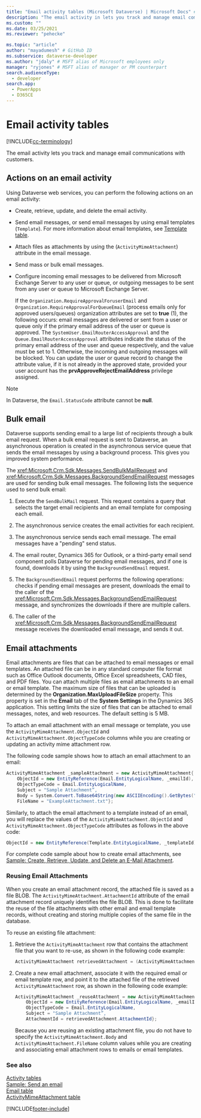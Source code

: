 ```yaml
---
title: "Email activity tables (Microsoft Dataverse) | Microsoft Docs" # Intent and product brand in a unique string of 43-59 chars including spaces
description: "The email activity in lets you track and manage email communications with customers." # 115-145 characters including spaces. This abstract displays in the search result.
ms.custom: ""
ms.date: 03/25/2021
ms.reviewer: "pehecke"

ms.topic: "article"
author: "mayadumesh" # GitHub ID
ms.subservice: dataverse-developer
ms.author: "jdaly" # MSFT alias of Microsoft employees only
manager: "ryjones" # MSFT alias of manager or PM counterpart
search.audienceType: 
  - developer
search.app: 
  - PowerApps
  - D365CE
---
```

# Email activity tables

[!INCLUDE[cc-terminology](includes/cc-terminology.md)]

The email activity lets you track and manage email communications with customers. 
  
<a name="Actions"></a>   

## Actions on an email activity  
 Using Dataverse web services, you can perform the following actions on an email activity:  
  
- Create, retrieve, update, and delete the email activity.  
  
- Send email messages, or send email messages by using email templates (`Template`). For more information about email templates, see [Template table](/reference/entities/template.md).  
  
- Attach files as attachments by using the (`ActivityMimeAttachment`) attribute in the email message.  
  
- Send mass or bulk email messages.  
  
- Configure incoming email messages to be delivered from Microsoft Exchange Server to any user or queue, or outgoing messages to be sent from any user or queue to Microsoft Exchange Server.  
  
   If the `Organization.RequireApprovalForuserEmail` and `Organization.RequireApprovalForQueueEmail` (process emails only for approved users/queues) organization attributes are set to **true** (1),  the following occurs: email messages are delivered or sent from a user or queue only if the primary email address of the user or queue is approved. The `SystemUser.EmailRouterAccessApproval` and the `Queue.EmailRouterAccessApproval` attributes indicate the status of the primary email address of the user and queue respectively, and the value must be set to 1. Otherwise, the incoming and outgoing messages will be blocked. You can update the user or queue record to change the attribute value, if it is not already in the approved state, provided your user account has the **prvApproveRejectEmailAddress** privilege assigned.
  
> [!NOTE]
>  In Dataverse, the `Email.StatusCode` attribute cannot be **null**.  
  
<a name="BulkE-Mail"></a>   

## Bulk email  
 Dataverse supports sending email to a large list of recipients through a bulk email request. When a bulk email request is sent to Dataverse, an asynchronous operation is created in the asynchronous service queue that sends the email messages by using a background process. This gives you improved system performance.  
  
 The <xref:Microsoft.Crm.Sdk.Messages.SendBulkMailRequest> and <xref:Microsoft.Crm.Sdk.Messages.BackgroundSendEmailRequest> messages are used for sending bulk email messages. The following lists the sequence used to send bulk email:  
  
1. Execute the `SendBulkMail` request. This request contains a query that selects the target email recipients and an email template for composing each email.  
  
2. The asynchronous service creates the email activities for each recipient.  
  
3. The asynchronous service sends each email message. The email messages have a "pending" send status.  
  
4. The email router, Dynamics 365 for Outlook, or a third-party email send component polls Dataverse for pending email messages, and if one is found, downloads it by using the `BackgroundSendEmail` request.  
  
5. The `BackgroundSendEmail` request performs the following operations: checks if pending email messages are present, downloads the email to the caller of the <xref:Microsoft.Crm.Sdk.Messages.BackgroundSendEmailRequest> message, and synchronizes the downloads if there are multiple callers.  
  
6. The caller of the <xref:Microsoft.Crm.Sdk.Messages.BackgroundSendEmailRequest> message receives the downloaded email message, and sends it out.  
  
<a name="E-MailAttachments"></a>   

## Email attachments  
 
Email attachments are files that can be attached to email messages or email templates. An attached file can be in any standard computer file format such as Office Outlook documents, Office Excel spreadsheets, CAD files, and PDF files. You can attach multiple files as email attachments to an email or email template. The maximum size of files that can be uploaded is determined by the **Organization.MaxUploadFileSize** property. This property is set in the **Email** tab of the **System Settings** in the Dynamics 365 application. This setting limits the size of files that can be attached to email messages, notes, and web resources. The default setting is 5 MB. 
  
 To attach an email attachment with an email message or template, you use the `ActivityMimeAttachment.ObjectId` and `ActivityMimeAttachment.ObjectTypeCode` columns while you are creating or updating an activity mime attachment row.  
  
 The following code sample shows how to attach an email attachment to an email:  
  
```csharp  
ActivityMimeAttachment _sampleAttachment = new ActivityMimeAttachment{  
    ObjectId = new EntityReference(Email.EntityLogicalName, _emailId),  
    ObjectTypeCode = Email.EntityLogicalName,  
    Subject = "Sample Attachment”,  
    Body = System.Convert.ToBase64String(new ASCIIEncoding().GetBytes("Example Attachment")),  
    FileName = "ExampleAttachment.txt"};  
```  
  
 Similarly, to attach the email attachment to a template instead of an email, you will replace the values of the `ActivityMimeAttachment.ObjectId` and `ActivityMimeAttachment.ObjectTypeCode` attributes as follows in the above code:  
  
```csharp  
ObjectId = new EntityReference(Template.EntityLogicalName, _templateId), ObjectTypeCode = Template.EntityLogicalName,  
```  
  
 For complete code sample about how to create email attachments, see [Sample: Create, Retrieve, Update, and Delete an E-Mail Attachment](/dynamics365/customer-engagement/developer/sample-create-retrieve-update-delete-email-attachment).  
  
### Reusing Email Attachments
  
 When you create an email attachment record, the attached file is saved as a file BLOB. The `ActivityMimeAttachment.AttachmentId` attribute of the email attachment record uniquely identifies the file BLOB. This is done to facilitate the reuse of the file attachments with other email and email template records, without creating and storing multiple copies of the same file in the database.  
  
 To reuse an existing file attachment:  
  
1.  Retrieve the `ActivityMimeAttachment` row that contains the attachment file that you want to re-use, as shown in the following code example:  
  
    ```csharp  
    ActivityMimeAttachment retrievedAttachment = (ActivityMimeAttachment)_serviceProxy.Retrieve(ActivityMimeAttachment.EntityLogicalName, _emailAttachmentId, new ColumnSet(true));  
    ```  
  
2.  Create a new email attachment, associate it with the required email or email template row, and point it to the attached file of the retrieved `ActivityMimeAttachment` row, as shown in the following code example:  
  
    ```csharp  
    ActivityMimeAttachment _reuseAttachment = new ActivityMimeAttachment{  
        ObjectId = new EntityReference(Email.EntityLogicalName, _emailId),  
        ObjectTypeCode = Email.EntityLogicalName,  
        Subject = "Sample Attachment”,  
        AttachmentId = retrievedAttachment.AttachmentId};  
    ```  
  
     Because you are reusing an existing attachment file, you do not have to specify the `ActivityMimeAttachment.Body` and `ActivityMimeAttachment.FileName` column values while you are creating and associating email attachment rows to emails or email templates.  
  
### See also  
 [Activity tables](activity-entities.md)   
 [Sample: Send an email](org-service/samples/send-email.md)   
 [Email table](/reference/entities/email.md)   
 [ActivityMimeAttachment table](/reference/entities/activitymimeattachment.md)


[!INCLUDE[footer-include](../../includes/footer-banner.md)]

